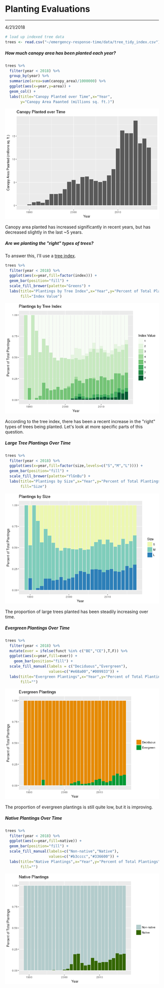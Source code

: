 Planting Evaluations
================
------------------------------------------------------------------------
4/21/2018

``` r
# load up indexed tree data
trees <- read.csv("~/emergency-response-time/data/tree_tidy_index.csv")
```

##### How much canopy area has been planted each year?

``` r
trees %>%
  filter(year < 2018) %>%
  group_by(year) %>%
  summarize(area=sum(canopy_area)/1000000) %>%
  ggplot(aes(x=year,y=area)) + 
  geom_col() +
  labs(title="Canopy Planted over Time",x="Year",
       y="Canopy Area Paanted (millions sq. ft.)")
```

![](planting-evals_files/figure-markdown_github/unnamed-chunk-2-1.png)

Canopy area planted has increased significantly in recent years, but has decreased slightly in the last ~5 years.

##### Are we planting the "right" types of trees?

To answer this, I'll use a [tree index](https://github.com/ds-civic-data/nuisance-trees/blob/master/code/tree-index.md).

``` r
trees %>%
  filter(year < 2018) %>%
  ggplot(aes(x=year,fill=factor(index))) + 
  geom_bar(position="fill") +
  scale_fill_brewer(palette="Greens") +
  labs(title="Plantings by Tree Index",x="Year",y="Percent of Total Plantings",
       fill="Index Value")
```

![](planting-evals_files/figure-markdown_github/unnamed-chunk-3-1.png)

According to the tree index, there has been a recent increase in the "right" types of trees being planted. Let's look at more specific parts of this question.

##### Large Tree Plantings Over Time

``` r
trees %>%
  filter(year < 2018) %>%
  ggplot(aes(x=year,fill=factor(size,levels=c("S","M","L")))) + 
  geom_bar(position="fill") +
  scale_fill_brewer(palette="YlGnBu") +
  labs(title="Plantings by Size",x="Year",y="Percent of Total Plantings",
       fill="Size")
```

![](planting-evals_files/figure-markdown_github/unnamed-chunk-4-1.png)

The proportion of large trees planted has been steadily increasing over time.

##### Evergreen Plantings Over Time

``` r
trees %>%
  filter(year < 2018) %>%
  mutate(ever = ifelse(funct %in% c("BE","CE"),T,F)) %>%
  ggplot(aes(x=year,fill=ever)) + 
    geom_bar(position="fill") +
  scale_fill_manual(labels = c("Deciduous","Evergreen"),
                    values=c("#e68a00","#009933")) +
  labs(title="Evergreen Plantings",x="Year",y="Percent of Total Plantings",
       fill="")
```

![](planting-evals_files/figure-markdown_github/unnamed-chunk-5-1.png)

The proportion of evergreen plantings is still quite low, but it is improving.

##### Native Plantings Over Time

``` r
trees %>%
  filter(year < 2018) %>%
  ggplot(aes(x=year,fill=native)) +
  geom_bar(position="fill") +
  scale_fill_manual(labels=c("Non-native","Native"),
                    values=c("#b3cccc","#336600")) +
  labs(title="Native Plantings",x="Year",y="Percent of Total Plantings",
       fill="")
```

![](planting-evals_files/figure-markdown_github/unnamed-chunk-6-1.png)
